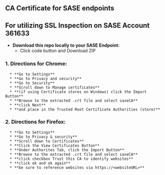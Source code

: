 ## CA Certificate for SASE endpoints 
    
## For utilizing SSL Inspection on SASE Account 361633
   * **Download this repo locally to your SASE Endpoint:**
      * Click code button and Download ZIP
      
   
   ### 1. Directions for Chrome:

      * **Go to Settings**
      * **Go to Privacy and security**
      * **Go to Security**
      * **Scroll down to Manage certificates**
      * **(if using Certificate stores on Windows) click the Import Button**
      * **Browse to the extracted .crt file and select saseCA**
      * **click Next**
      * **and place in the Trusted Root Certificate Authorities (store)**
   
   ### 2. Directions for Firefox:

      * **Go to Settings**
      * **Go to Privacy & security**
      * **Scroll down to Certificates**
      * **Click the View Certificates Button**
      * **Under Authorites Tab, click the Import Button**
      * **Browse to the extracted .crt file and select saseCA**
      * **click checkbox Trust this CA to identify websites**
      * **click ok and ok again**
      * **be sure to reference websites via https://<websiteURL>** 